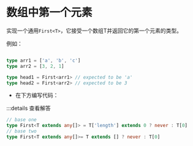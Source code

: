 <script setup>
const firstOfArray = `



/* _____________ 你的代码 _____________ */

type First<T extends any[]> = any


/* _____________ 测试用例 _____________ */
import type { Equal, Expect } from '@type-challenges/utils'

type cases = [
  Expect<Equal<First<[3, 2, 1]>, 3>>,
  Expect<Equal<First<[() => 123, { a: string }]>, () => 123>>,
  Expect<Equal<First<[]>, never>>,
  Expect<Equal<First<[undefined]>, undefined>>,
]

type errors = [
  // @ts-expect-error
  First<'notArray'>,
  // @ts-expect-error
  First<{ 0: 'arrayLike' }>,
]
`;
</script>

# 数组中第一个元素


实现一个通用`First<T>`，它接受一个数组T并返回它的第一个元素的类型。


例如：

```ts

type arr1 = ['a', 'b', 'c']
type arr2 = [3, 2, 1]

type head1 = First<arr1> // expected to be 'a'
type head2 = First<arr2> // expected to be 3

```

* 在下方编写代码：


<MonacoEditor :value="firstOfArray" filename="first-of-array"/>


:::details 查看解答

```ts
// base one
type First<T extends any[]> = T['length'] extends 0 ? never : T[0]
// base two
type First<T extends any[]>= T extends [] ? never : T[0]


```
